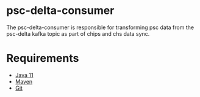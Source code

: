 # psc-delta-consumer
The psc-delta-consumer is responsible for transforming psc data from the psc-delta kafka topic as part of chips and chs data sync.

# Requirements

- [Java 11](https://www.oracle.com/uk/java/technologies/javase/jdk11-archive-downloads.html)
- [Maven](https://maven.apache.org/download.cgi)
- [Git](https://git-scm.com/downloads)
